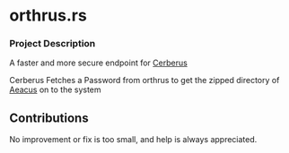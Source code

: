 # orthrus.rs

### Project Description

A faster and more secure endpoint for [Cerberus](https://github.com/elysium-suite/cerberus)

Cerberus Fetches a Password from orthrus to get the zipped directory of [Aeacus](https://github.com/elysium-suite/aeacus) on to the system

## Contributions

No improvement or fix is too small, and help is always appreciated.

